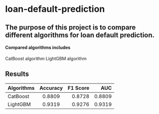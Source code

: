# loan-default-prediction

## The purpose of this project is to compare different algorithms for loan default prediction.

#### Compared algorithms includes
  CatBoost algorithm
  LightGBM algorithm

## Results

| Algorithms     | Accuracy        | F1 Score  | AUC     |
| -------------  |:-------------:  | -----:    | ----:   |
| CatBoost       | 0.8809          | 0.8728    | 0.8809  |
| LightGBM       | 0.9319          | 0.9276    | 0.9319  |
